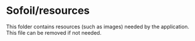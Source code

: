 # Sofoil/resources

This folder contains resources (such as images) needed by the application. This file can
be removed if not needed.
